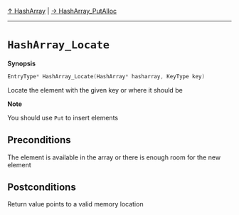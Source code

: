 [&#8593; HashArray](HTL_hasharray.t.h--hasharray.md) | [&#8594; HashArray_PutAlloc](HTL_hasharray.t.h--hasharray--hasharray_putalloc.md)
***

# `HashArray_Locate`
**Synopsis**

```cpp
EntryType* HashArray_Locate(HashArray* hasharray, KeyType key)
```

Locate the element with the given key or where it should be


**Note**  

You should use `Put` to insert elements


## Preconditions


The element is available in the array
or there is enough room for the new element


## Postconditions

Return value points to a valid memory location


